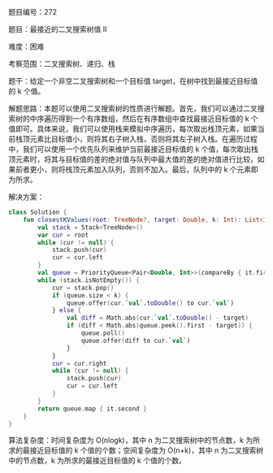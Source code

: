 题目编号：272

题目：最接近的二叉搜索树值 II

难度：困难

考察范围：二叉搜索树、递归、栈

题干：给定一个非空二叉搜索树和一个目标值 target，在树中找到最接近目标值的 k 个值。

解题思路：本题可以使用二叉搜索树的性质进行解题。首先，我们可以通过二叉搜索树的中序遍历得到一个有序数组，然后在有序数组中查找最接近目标值的 k 个值即可。具体来说，我们可以使用栈来模拟中序遍历，每次取出栈顶元素，如果当前栈顶元素比目标值小，则将其右子树入栈，否则将其左子树入栈。在遍历过程中，我们可以使用一个优先队列来维护当前最接近目标值的 k 个值，每次取出栈顶元素时，将其与目标值的差的绝对值与队列中最大值的差的绝对值进行比较，如果前者更小，则将栈顶元素加入队列，否则不加入。最后，队列中的 k 个元素即为所求。

解决方案：

```kotlin
class Solution {
    fun closestKValues(root: TreeNode?, target: Double, k: Int): List<Int> {
        val stack = Stack<TreeNode>()
        var cur = root
        while (cur != null) {
            stack.push(cur)
            cur = cur.left
        }
        val queue = PriorityQueue<Pair<Double, Int>>(compareBy { it.first })
        while (stack.isNotEmpty()) {
            cur = stack.pop()
            if (queue.size < k) {
                queue.offer(cur.`val`.toDouble() to cur.`val`)
            } else {
                val diff = Math.abs(cur.`val`.toDouble() - target)
                if (diff < Math.abs(queue.peek().first - target)) {
                    queue.poll()
                    queue.offer(diff to cur.`val`)
                }
            }
            cur = cur.right
            while (cur != null) {
                stack.push(cur)
                cur = cur.left
            }
        }
        return queue.map { it.second }
    }
}
```

算法复杂度：时间复杂度为 O(nlogk)，其中 n 为二叉搜索树中的节点数，k 为所求的最接近目标值的 k 个值的个数；空间复杂度为 O(n+k)，其中 n 为二叉搜索树中的节点数，k 为所求的最接近目标值的 k 个值的个数。